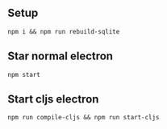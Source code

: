 ## Setup
`npm i && npm run rebuild-sqlite`

## Star normal electron
`npm start`

## Start cljs electron
`npm run compile-cljs && npm run start-cljs`
